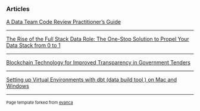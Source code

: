 ### Articles

[A Data Team Code Review Practitioner’s Guide](https://medium.com/@donovanmaree/a-data-team-code-review-practitioners-guide-88abf3720cc1)


---
[The Rise of the Full Stack Data Role: The One-Stop Solution to Propel Your Data Stack from 0 to 1](/sample_page)
<a href="https://medium.com/@donovanmaree/the-rise-of-the-full-stack-data-role-the-one-stop-solution-to-propel-your-data-stack-from-0-to-1-ae6c80591df2"></a>

---
[Blockchain Technology for Improved Transparency in Government Tenders](/sample_page)
<a href="https://medium.com/@donovanmaree/blockchain-technology-for-improved-transparency-in-government-tenders-eb656a88d177"></a>

---
[Setting up Virtual Environments with dbt (data build tool ) on Mac and Windows](/sample_page)
<a href="https://medium.com/@donovanmaree/setting-up-virtual-environments-with-dbt-data-build-tool-on-mac-and-windows-3d62fec4aeb1"></a>


---
<p style="font-size:11px">Page template forked from <a href="https://github.com/evanca/quick-portfolio">evanca</a></p>
<!-- Remove above link if you don't want to attibute -->
